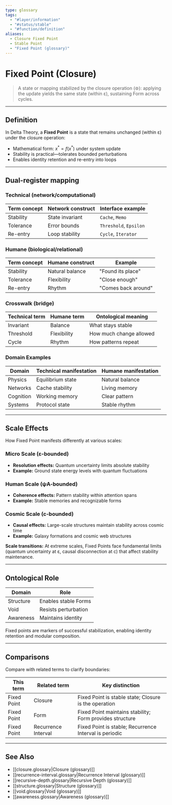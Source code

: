 ```yaml
---
type: glossary
tags:
  - "#layer/information"
  - "#status/stable"
  - "#function/definition"
aliases:
  - Closure Fixed Point
  - Stable Point
  - "Fixed Point (glossary)"
---
```


# Fixed Point (Closure)

> A state or mapping stabilized by the closure operation (⊚): applying the update yields the same state (within ε), sustaining Form across cycles.

---

## Definition

In Delta Theory, a **Fixed Point** is a state that remains unchanged (within ε) under the closure operation:
- Mathematical form: $x^* = f(x^*)$ under system update
- Stability is practical—tolerates bounded perturbations
- Enables identity retention and re-entry into loops

---

## Dual‑register mapping

### Technical (network/computational)

| Term concept | Network construct | Interface example |
|-------------|------------------|-------------------|
| Stability | State invariant | `Cache`, `Memo` |
| Tolerance | Error bounds | `Threshold`, `Epsilon` |
| Re-entry | Loop stability | `Cycle`, `Iterator` |

### Humane (biological/relational)

| Term concept | Humane construct | Example |
|-------------|------------------|----------|
| Stability | Natural balance | "Found its place" |
| Tolerance | Flexibility | "Close enough" |
| Re-entry | Rhythm | "Comes back around" |

### Crosswalk (bridge)

| Technical term | Humane term | Ontological meaning |
|---------------|-------------|-------------------|
| Invariant | Balance | What stays stable |
| Threshold | Flexibility | How much change allowed |
| Cycle | Rhythm | How patterns repeat |

### Domain Examples

| Domain | Technical manifestation | Humane manifestation |
|--------|------------------------|---------------------|
| Physics | Equilibrium state | Natural balance |
| Networks | Cache stability | Living memory |
| Cognition | Working memory | Clear pattern |
| Systems | Protocol state | Stable rhythm |

---

## Scale Effects

How Fixed Point manifests differently at various scales:

### Micro Scale (ε-bounded)
- **Resolution effects:** Quantum uncertainty limits absolute stability
- **Example:** Ground state energy levels with quantum fluctuations

### Human Scale (ψA-bounded)
- **Coherence effects:** Pattern stability within attention spans
- **Example:** Stable memories and recognizable forms

### Cosmic Scale (c-bounded)
- **Causal effects:** Large-scale structures maintain stability across cosmic time
- **Example:** Galaxy formations and cosmic web structures

**Scale transitions:** At extreme scales, Fixed Points face fundamental limits (quantum uncertainty at ε, causal disconnection at c) that affect stability maintenance.

---

## Ontological Role

| Domain | Role |
|--------|------|
| Structure | Enables stable Forms |
| Void | Resists perturbation |
| Awareness | Maintains identity |

Fixed points are markers of successful stabilization, enabling identity retention and modular composition.

---

## Comparisons

Compare with related terms to clarify boundaries:

| This term | Related term | Key distinction |
|-----------|-------------|----------------|
| Fixed Point | Closure | Fixed Point is stable state; Closure is the operation |
| Fixed Point | Form | Fixed Point maintains stability; Form provides structure |
| Fixed Point | Recurrence Interval | Fixed Point is stable; Recurrence Interval is periodic |

---

## See Also

- [[closure.glossary|Closure (glossary)]]
- [[recurrence-interval.glossary|Recurrence Interval (glossary)]]
- [[recursive-depth.glossary|Recursive Depth (glossary)]]
- [[structure.glossary|Structure (glossary)]]
- [[void.glossary|Void (glossary)]]
- [[awareness.glossary|Awareness (glossary)]]